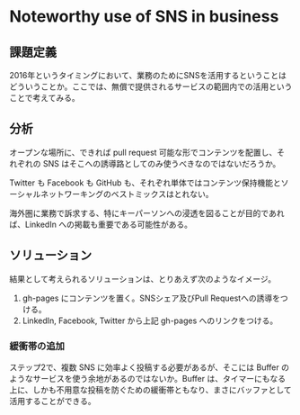 # Noteworthy use of SNS in business
## 課題定義
2016年というタイミングにおいて、業務のためにSNSを活用するということはどういうことか。ここでは、無償で提供されるサービスの範囲内での活用ということで考えてみる。

## 分析
オープンな場所に、できれば pull request 可能な形でコンテンツを配置し、それぞれの SNS はそこへの誘導路としてのみ使うべきなのではないだろうか。

Twitter も Facebook も GitHub も、それぞれ単体ではコンテンツ保持機能とソーシャルネットワーキングのベストミックスはとれない。

海外圏に業務で訴求する、特にキーパーソンへの浸透を図ることが目的であれば、LinkedIn への掲載も重要である可能性がある。

## ソリューション
結果として考えられるソリューションは、とりあえず次のようなイメージ。
1. gh-pages にコンテンツを置く。SNSシェア及びPull Requestへの誘導をつける。
2. LinkedIn, Facebook, Twitter から上記 gh-pages へのリンクをつける。

### 緩衝帯の追加
ステップ2で、複数 SNS に効率よく投稿する必要があるが、そこには Buffer のようなサービスを使う余地があるのではないか。Buffer は、タイマーにもなる上に、しかも不用意な投稿を防ぐための緩衝帯ともなり、まさにバッファとして活用することができる。

